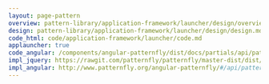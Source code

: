 ```yaml
---
layout: page-pattern
overview: pattern-library/application-framework/launcher/design/overview.md
design: pattern-library/application-framework/launcher/design/design.md
code_html: code/application-framework/launcher/code.md
applauncher: true
code_angular: /components/angular-patternfly/dist/docs/partials/api/patternfly.navigation.component.pfApplicationLauncher.html
impl_jquery: https://rawgit.com/patternfly/patternfly/master-dist/dist/tests/application-launcher.html
impl_angular: http://www.patternfly.org/angular-patternfly/#/api/patternfly.navigation.component:pfApplicationLauncher
---
```

